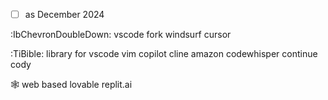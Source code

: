 - [ ] as December 2024

:IbChevronDoubleDown: vscode fork
windsurf 
cursor 

:TiBible: library for vscode vim
copilot
cline
amazon codewhisper
continue
cody 

🕸 web based
lovable 
replit.ai
